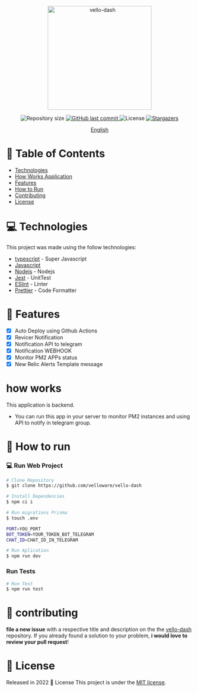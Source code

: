 <p align="center">
   <img src="https://avatars.githubusercontent.com/u/105833248?s=400&u=23db20e40ccd72d71fa4e22600335d2c8518a8b1&v=4" alt="vello-dash" width="280"/>
</p>

<p align="center">	
  <img alt="Repository size" src="https://img.shields.io/github/repo-size/velloware/vello-dash?color=774DD6">

  <a href="https://github.com/velloware/vello-dash/commits">
    <img alt="GitHub last commit" src="https://img.shields.io/github/last-commit/velloware/vello-dash?color=774DD6">
  </a> 
  <img alt="License" src="https://img.shields.io/badge/license-MIT-8257E5">
  <a href="https://github.com/velloware/vello-dash/stargazers">
    <img alt="Stargazers" src="https://img.shields.io/github/stars/velloware/vello-dash?color=8257E4&logo=github">
  </a>
</p>   

<p align="center">
    <a href="README.md">English</a>
  
 </p>

# :pushpin: Table of Contents

- [Technologies](#computer-technologies)
- [How Works Application](#how-works)
- [Features](#rocket-features)
- [How to Run](#construction_worker-how-to-run)
- [Contributing](#tada-contributing)
- [License](#closed_book-license)

# :computer: Technologies

This project was made using the follow technologies:

- [typescript](https://www.typescriptlang.org/) - Super Javascript
- [Javascript](https://www.typescriptlang.org/)
- [Nodejs](http://nodejs.org/) - Nodejs
- [Jest](https://jestjs.io/) - UnitTest
- [ESlint](https://eslint.org/) - Linter
- [Prettier](https://prettier.io/) - Code Formatter

# :rocket: Features

- [x] Auto Deploy using Github Actions
- [x] Revicer Notification
- [x] Notification API to telegram
- [x] Notification WEBHOOK
- [x] Monitor PM2 APPs status
- [x] New Relic Alerts Template message

# how works

This application is backend.

- You can run this app in your server to monitor PM2 instances and using API to notify in telegram group.

# :construction_worker: How to run

### 💻 Run Web Project

```bash
# Clone Repository
$ git clone https://github.com/velloware/vello-dash

# Install Dependencies
$ npm ci i

# Run migrations Prisma
$ touch .env

PORT=YOU_PORT
BOT_TOKEN=YOUR_TOKEN_BOT_TELEGRAM
CHAT_ID=CHAT_ID_IN_TELEGRAM

# Run Aplication
$ npm run dev
```

### Run Tests

```bash
# Run Test
$ npm run test
```


# :tada: contributing

**file a new issue** with a respective title and description on the the [vello-dash](https://github.com/velloware/vello-dash/issues) repository. If you already found a solution to your problem, **i would love to review your pull request**!

# :closed_book: License

Released in 2022 :closed_book: License
This project is under the [MIT license](./LICENSE).
